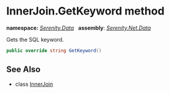 # InnerJoin.GetKeyword method
**namespace:** *[Serenity.Data](../../README.md#serenity.data-namespace)*   **assembly**: *[Serenity.Net.Data](../../README.md)*

Gets the SQL keyword.

```csharp
public override string GetKeyword()
```

## See Also

* class [InnerJoin](../InnerJoin.md)
